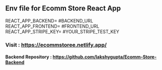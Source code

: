 ## Env file for Ecomm Store React App
 REACT_APP_BACKEND= #BACKEND_URL<br/>
 REACT_APP_FRONTEND= #FRONTEND_URL<br/>
 REACT_APP_STRIPE_KEY= #YOUR_STRIPE_TEST_KEY<br/>

### Visit : https://ecommstoree.netlify.app/
#### Backend Repository : https://github.com/lakshygupta/Ecomm-Store-Backend
